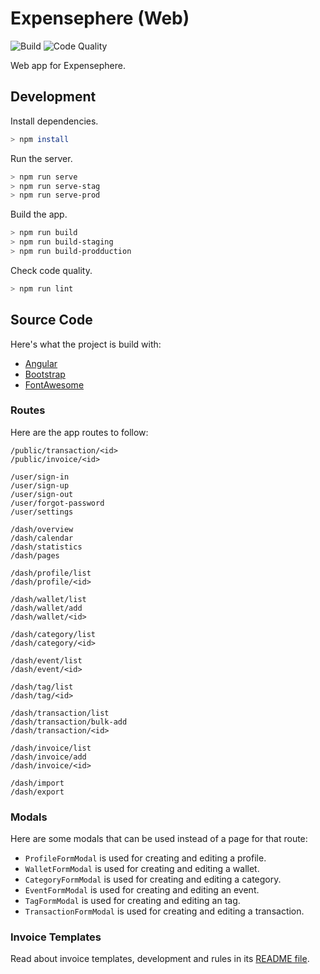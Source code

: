 # Expensephere (Web)

![Build](https://github.com/AmirSavand/expensephere-web/workflows/Build/badge.svg)
![Code Quality](https://github.com/AmirSavand/expensephere-web/workflows/Code%20Quality/badge.svg)

Web app for Expensephere.

## Development

Install dependencies.

```bash
> npm install
```

Run the server.

```bash
> npm run serve
> npm run serve-stag
> npm run serve-prod
```

Build the app.

```bash
> npm run build
> npm run build-staging
> npm run build-prodduction
```

Check code quality.

```bash
> npm run lint
```

## Source Code

Here's what the project is build with:

- [Angular](https://angular.io/)
- [Bootstrap](https://getbootstrap.com/)
- [FontAwesome](https://fontawesome.com/)

### Routes

Here are the app routes to follow:

```
/public/transaction/<id>
/public/invoice/<id>

/user/sign-in
/user/sign-up
/user/sign-out
/user/forgot-password
/user/settings

/dash/overview
/dash/calendar
/dash/statistics
/dash/pages

/dash/profile/list
/dash/profile/<id>

/dash/wallet/list
/dash/wallet/add
/dash/wallet/<id>

/dash/category/list
/dash/category/<id>

/dash/event/list
/dash/event/<id>

/dash/tag/list
/dash/tag/<id>

/dash/transaction/list
/dash/transaction/bulk-add
/dash/transaction/<id>

/dash/invoice/list
/dash/invoice/add
/dash/invoice/<id>

/dash/import
/dash/export
```

### Modals

Here are some modals that can be used instead of a page for that route:

- `ProfileFormModal` is used for creating and editing a profile.
- `WalletFormModal` is used for creating and editing a wallet.
- `CategoryFormModal` is used for creating and editing a category.
- `EventFormModal` is used for creating and editing an event.
- `TagFormModal` is used for creating and editing an tag.
- `TransactionFormModal` is used for creating and editing a transaction.

### Invoice Templates

Read about invoice templates, development and rules in
its [README file](src/app/public/invoice/shared/components/README.md).
